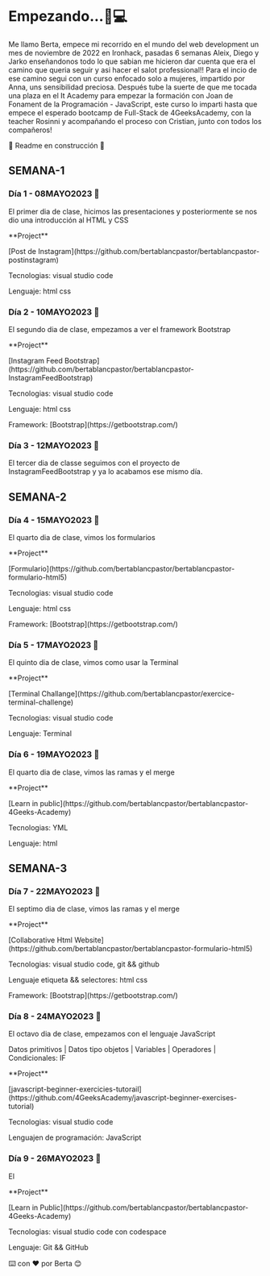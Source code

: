 # Empezando...🚀💻
<p>Me llamo Berta, empece mi recorrido en el mundo del web development un mes de noviembre de 2022 en Ironhack, pasadas 6 semanas Aleix, Diego y Jarko enseñandonos todo lo que sabian me hicieron dar cuenta que era el camino que queria seguir y asi hacer el salot professional!! Para el incio de ese camino segui con un curso enfocado solo a mujeres, impartido por Anna, uns sensibilidad preciosa. Después tube la suerte de que me tocada una plaza en el It Academy para empezar la formación con Joan de Fonament de la Programación - JavaScript, este curso lo imparti hasta que empece el esperado bootcamp de Full-Stack de 4GeeksAcademy, con la teacher Rosinni y acompañando el proceso con Cristian, junto con todos los compañeros!</p


:construction: Readme en construcción :construction:

## SEMANA-1
### Día 1 - 08MAYO2023 📆
<p>El primer dia de clase, hicimos las presentaciones y posteriormente se nos dio una introducción al HTML y CSS</p>
**Project**
<p>[Post de Instagram](https://github.com/bertablancpastor/bertablancpastor-postinstagram)</p>
<p>Tecnologias: visual studio code</p>
<p>Lenguaje: html css</p>

### Día 2 - 10MAYO2023 📆
<p>El segundo dia de clase, empezamos a ver el framework Bootstrap</p>
**Project**
<p>[Instagram Feed Bootstrap](https://github.com/bertablancpastor/bertablancpastor-InstagramFeedBootstrap)</p>
<p>Tecnologias: visual studio code</p>
<p>Lenguaje: html css</p>
<p>Framework: [Bootstrap](https://getbootstrap.com/)</p>

### Día 3 - 12MAYO2023 📆
<p>El tercer dia de classe seguimos con el proyecto de InstagramFeedBootstrap y ya lo acabamos ese mismo día.</p>

## SEMANA-2
### Día 4 - 15MAYO2023 📆
<p>El quarto dia de clase, vimos los formularios</p>
**Project**
<p>[Formulario](https://github.com/bertablancpastor/bertablancpastor-formulario-html5)</p>
<p>Tecnologias: visual studio code</p>
<p>Lenguaje: html css</p>
<p>Framework: [Bootstrap](https://getbootstrap.com/)</p>

### Día 5 - 17MAYO2023 📆
<p>El quinto dia de clase, vimos como usar la Terminal</p>
**Project**
<p>[Terminal Challange](https://github.com/bertablancpastor/exercice-terminal-challenge)</p>
<p>Tecnologias: visual studio code</p>
<p>Lenguaje: Terminal</p>

### Día 6 - 19MAYO2023 📆
<p>El quarto dia de clase, vimos las ramas y el merge</p>
**Project**
<p>[Learn in public](https://github.com/bertablancpastor/bertablancpastor-4Geeks-Academy)</p>
<p>Tecnologias: YML</p>
<p>Lenguaje: html </p>


## SEMANA-3
### Día 7 - 22MAYO2023 📆
<p>El septimo dia de clase, vimos las ramas y el merge</p>
**Project**
<p>[Collaborative Html Website](https://github.com/bertablancpastor/bertablancpastor-formulario-html5)</p>
<p>Tecnologias: visual studio code, git && github</p>
<p>Lenguaje etiqueta && selectores: html css</p>
<p>Framework: [Bootstrap](https://getbootstrap.com/)</p>

### Día 8 - 24MAYO2023 📆
<p>El octavo dia de clase, empezamos con el lenguaje JavaScript</p>
<p>Datos primitivos | Datos tipo objetos | Variables | Operadores | Condicionales: IF</p>
**Project**
<p>[javascript-beginner-exercicies-tutorail](https://github.com/4GeeksAcademy/javascript-beginner-exercises-tutorial)</p>
<p>Tecnologias: visual studio code</p>
<p>Lenguajen de programación: JavaScript</p>

### Día 9 - 26MAYO2023 📆
<p>El </p>
**Project**
<p>[Learn in Public](https://github.com/bertablancpastor/bertablancpastor-4Geeks-Academy)</p>
<p>Tecnologias: visual studio code con codespace</p>
<p>Lenguaje: Git && GitHub</p>




⌨️ con ❤️ por Berta 😊
